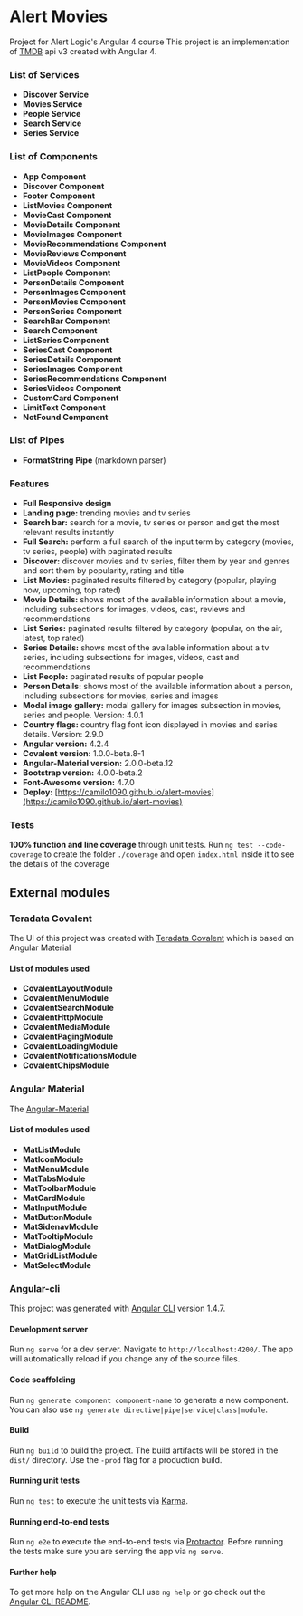 # Alert Movies
Project for Alert Logic's Angular 4 course
This project is an implementation of 
[TMDB](https://developers.themoviedb.org/3/getting-started) api v3 created with Angular 4.

### List of Services

- **Discover Service**
- **Movies Service**
- **People Service**
- **Search Service**
- **Series Service**

### List of Components

- **App Component**
- **Discover Component**
- **Footer Component**
- **ListMovies Component**
- **MovieCast Component**
- **MovieDetails Component**
- **MovieImages Component**
- **MovieRecommendations Component**
- **MovieReviews Component**
- **MovieVideos Component**
- **ListPeople Component**
- **PersonDetails Component**
- **PersonImages Component**
- **PersonMovies Component**
- **PersonSeries Component**
- **SearchBar Component**
- **Search Component**
- **ListSeries Component**
- **SeriesCast Component**
- **SeriesDetails Component**
- **SeriesImages Component**
- **SeriesRecommendations Component**
- **SeriesVideos Component**
- **CustomCard Component**
- **LimitText Component**
- **NotFound Component**

### List of Pipes

- **FormatString Pipe** (markdown parser)

### Features
- **Full Responsive design**
- **Landing page:** trending movies and tv series
- **Search bar:** search for a movie, tv series or person and get the most relevant results instantly
- **Full Search:** perform a full search of the input term by category (movies, tv series, people) with paginated results 
- **Discover:** discover movies and tv series, filter them by year and genres and sort them by popularity, rating and title
- **List Movies:** paginated results filtered by category (popular, playing now, upcoming, top rated)
- **Movie Details:** shows most of the available information about a movie, including subsections for images, videos, cast, reviews and recommendations
- **List Series:** paginated results filtered by category (popular, on the air, latest, top rated)
- **Series Details:** shows most of the available information about a tv series, including subsections for images, videos, cast and recommendations
- **List People:** paginated results of popular people
- **Person Details:** shows most of the available information about a person, including subsections for movies, series and images
- **Modal image gallery:** modal gallery for images subsection in movies, series and people. Version: 4.0.1
- **Country flags:** country flag font icon displayed in movies and series details. Version: 2.9.0
- **Angular version:** 4.2.4
- **Covalent version:** 1.0.0-beta.8-1
- **Angular-Material version:** 2.0.0-beta.12
- **Bootstrap version:** 4.0.0-beta.2
- **Font-Awesome version:** 4.7.0
- **Deploy:**  [https://camilo1090.github.io/alert-movies](https://camilo1090.github.io/alert-movies)

### Tests
**100% function and line coverage** through unit tests.
Run `ng test --code-coverage` to create the folder `./coverage` and open `index.html` inside it to see the details of the coverage

## External modules

### Teradata Covalent
The UI of this project was created with [Teradata Covalent](https://github.com/Teradata/covalent) 
which is based on Angular Material

#### List of modules used

- **CovalentLayoutModule**
- **CovalentMenuModule**
- **CovalentSearchModule**
- **CovalentHttpModule**
- **CovalentMediaModule**
- **CovalentPagingModule**
- **CovalentLoadingModule**
- **CovalentNotificationsModule**
- **CovalentChipsModule**

### Angular Material
The [Angular-Material](https://github.com/angular/material)

#### List of modules used

- **MatListModule**
- **MatIconModule**
- **MatMenuModule**
- **MatTabsModule**
- **MatToolbarModule**
- **MatCardModule**
- **MatInputModule**
- **MatButtonModule**
- **MatSidenavModule**
- **MatTooltipModule**
- **MatDialogModule**
- **MatGridListModule**
- **MatSelectModule**

### Angular-cli

This project was generated with [Angular CLI](https://github.com/angular/angular-cli) version 1.4.7.

#### Development server

Run `ng serve` for a dev server. Navigate to `http://localhost:4200/`. The app will automatically reload if you change any of the source files.

#### Code scaffolding

Run `ng generate component component-name` to generate a new component. You can also use `ng generate directive|pipe|service|class|module`.

#### Build

Run `ng build` to build the project. The build artifacts will be stored in the `dist/` directory. Use the `-prod` flag for a production build.

#### Running unit tests

Run `ng test` to execute the unit tests via [Karma](https://karma-runner.github.io).

#### Running end-to-end tests

Run `ng e2e` to execute the end-to-end tests via [Protractor](http://www.protractortest.org/).
Before running the tests make sure you are serving the app via `ng serve`.

#### Further help

To get more help on the Angular CLI use `ng help` or go check out the [Angular CLI README](https://github.com/angular/angular-cli/blob/master/README.md).
